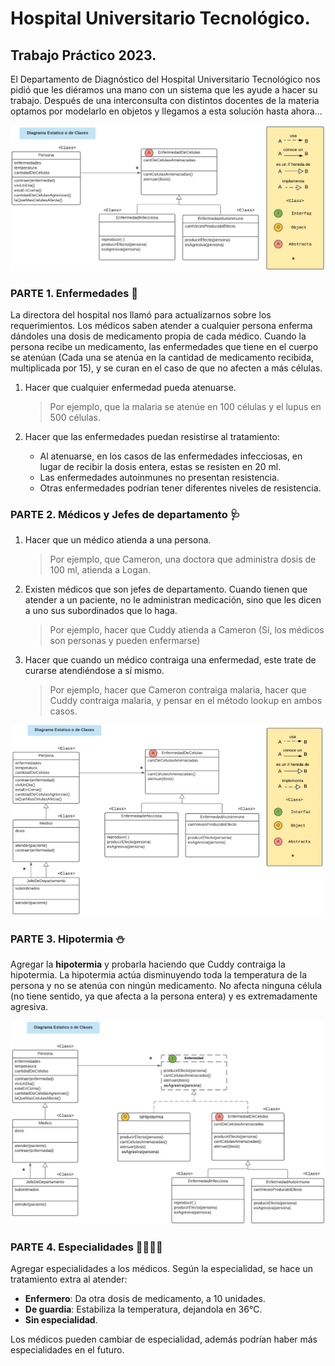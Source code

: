 # Hospital Universitario Tecnológico.
## Trabajo Práctico 2023.

El Departamento de Diagnóstico del Hospital Universitario Tecnológico nos pidió que les diéramos una mano con un sistema que les ayude a hacer su trabajo. Después de una interconsulta con distintos docentes de la materia optamos por modelarlo en objetos y llegamos a esta solución hasta ahora...

<img src="Diagrama_1.jpg" alt="Diagrama de clases 1" width="800px">

### PARTE 1. Enfermedades 🦠
La directora del hospital nos llamó para actualizarnos sobre los requerimientos. Los médicos saben atender a cualquier persona enferma dándoles una dosis de medicamento propia de cada médico. Cuando la persona recibe un medicamento, las enfermedades que tiene en el cuerpo se atenúan (Cada una se atenúa en la cantidad de medicamento recibida, multiplicada por 15), y se curan en el caso de que no afecten a más células.
1. Hacer que cualquier enfermedad pueda atenuarse.
   > Por ejemplo, que la malaria se atenúe en 100 células y el lupus en 500 células.

2. Hacer que las enfermedades puedan resistirse al tratamiento:
   - Al atenuarse, en los casos de las enfermedades infecciosas, en lugar de recibir la dosis entera, estas se resisten en 20 ml.
   - Las enfermedades autoinmunes no presentan resistencia.
   - Otras enfermedades podrían tener diferentes niveles de resistencia.


### PARTE 2. Médicos y Jefes de departamento 🩺
1. Hacer que un médico atienda a una persona.
   > Por ejemplo, que Cameron, una doctora que administra dosis de 100 ml, atienda a Logan.

2. Existen médicos que son jefes de departamento. Cuando tienen que atender a un paciente, no le administran medicación, sino que les dicen a uno sus subordinados que lo haga.
   > Por ejemplo, hacer que Cuddy atienda a Cameron (Sí, los médicos son personas y pueden enfermarse)

3. Hacer que cuando un médico contraiga una enfermedad, este trate de curarse atendiéndose a sí mismo.
   > Por ejemplo, hacer que Cameron contraiga malaria, hacer que Cuddy contraiga malaria, y pensar en el método lookup en ambos casos.

<img src="Diagrama_2.jpg" alt="Diagrama de clases 2" width="800px">

### PARTE 3. Hipotermia ⛄
Agregar la **hipotermia** y probarla haciendo que Cuddy contraiga la hipotermia. La hipotermia actúa disminuyendo toda la temperatura de la persona y no se atenúa con ningún medicamento. No afecta ninguna célula (no tiene sentido, ya que afecta a la persona entera) y es extremadamente agresiva.

<img src="Diagrama_3.jpg" alt="Diagrama de clases 3" width="800px">

### PARTE 4. Especialidades 👨‍⚕️👩‍⚕️
Agregar especialidades a los médicos. Según la especialidad, se hace un tratamiento extra al atender:
- **Enfermero**: Da otra dosis de medicamento, a 10 unidades.
- **De guardia**: Estabiliza la temperatura, dejandola en 36°C.
- **Sin especialidad**.

Los médicos pueden cambiar de especialidad, además podrían haber más especialidades en el futuro.